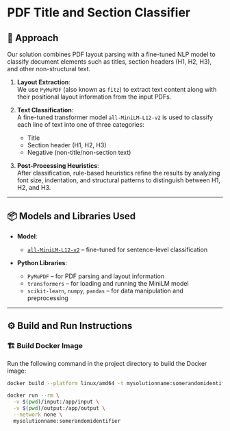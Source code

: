 # PDF Title and Section Classifier

## 🧠 Approach

Our solution combines PDF layout parsing with a fine-tuned NLP model to classify document elements such as titles, section headers (H1, H2, H3), and other non-structural text.

1. **Layout Extraction**:  
   We use `PyMuPDF` (also known as `fitz`) to extract text content along with their positional layout information from the input PDFs.

2. **Text Classification**:  
   A fine-tuned transformer model `all-MiniLM-L12-v2` is used to classify each line of text into one of three categories:
   - Title
   - Section header (H1, H2, H3)
   - Negative (non-title/non-section text)

3. **Post-Processing Heuristics**:  
   After classification, rule-based heuristics refine the results by analyzing font size, indentation, and structural patterns to distinguish between H1, H2, and H3.

---

## 📦 Models and Libraries Used

- **Model**:
  - [`all-MiniLM-L12-v2`](https://huggingface.co/sentence-transformers/all-MiniLM-L12-v2) – fine-tuned for sentence-level classification

- **Python Libraries**:
  - `PyMuPDF` – for PDF parsing and layout information
  - `transformers` – for loading and running the MiniLM model
  - `scikit-learn`, `numpy`, `pandas` – for data manipulation and preprocessing

---

## ⚙️ Build and Run Instructions

### 🏗️ Build Docker Image

Run the following command in the project directory to build the Docker image:

```bash
docker build --platform linux/amd64 -t mysolutionname:somerandomidentifier .
```

```bash
docker run --rm \
  -v $(pwd)/input:/app/input \
  -v $(pwd)/output:/app/output \
  --network none \
  mysolutionname:somerandomidentifier
```